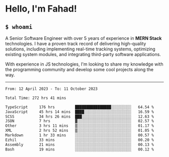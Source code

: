 <h1>Hello, I'm Fahad!</h1>

<h2><code>$ whoami</code></h2>

A Senior Software Engineer with over 5 years of experience in **MERN Stack** technologies. I have a proven track record of delivering high-quality solutions, including implementing real-time tracking systems, optimizing existing system modules, and integrating third-party software applications.

With experience in JS technologies, I'm looking to share my knowledge with the programming community and develop some cool projects along the way.

---

<!--START_SECTION:waka-->

```txt
From: 12 April 2023 - To: 11 October 2023

Total Time: 272 hrs 41 mins

TypeScript     176 hrs         ████████████████░░░░░░░░░   64.54 %
JavaScript     45 hrs 14 mins  ████░░░░░░░░░░░░░░░░░░░░░   16.59 %
SCSS           34 hrs 26 mins  ███░░░░░░░░░░░░░░░░░░░░░░   12.63 %
JSON           7 hrs           ▓░░░░░░░░░░░░░░░░░░░░░░░░   02.57 %
Other          3 hrs 11 mins   ▒░░░░░░░░░░░░░░░░░░░░░░░░   01.17 %
XML            2 hrs 52 mins   ▒░░░░░░░░░░░░░░░░░░░░░░░░   01.05 %
Markdown       1 hr 33 mins    ░░░░░░░░░░░░░░░░░░░░░░░░░   00.57 %
Ezhil          33 mins         ░░░░░░░░░░░░░░░░░░░░░░░░░   00.20 %
Assembly       21 mins         ░░░░░░░░░░░░░░░░░░░░░░░░░   00.13 %
Bash           19 mins         ░░░░░░░░░░░░░░░░░░░░░░░░░   00.12 %
```

<!--END_SECTION:waka-->

<!--
**heyFahad/heyFahad** is a ✨ _special_ ✨ repository because its `README.md` (this file) appears on your GitHub profile.

Here are some ideas to get you started:

- 🔭 I’m currently working on ...
- 🌱 I’m currently learning ...
- 👯 I’m looking to collaborate on ...
- 🤔 I’m looking for help with ...
- 💬 Ask me about ...
- 📫 How to reach me: ...
- 😄 Pronouns: ...
- ⚡ Fun fact: ...
-->

